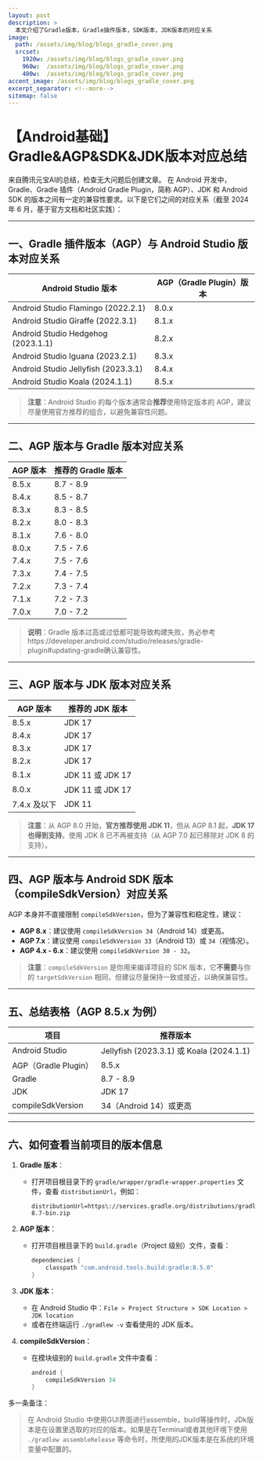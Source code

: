 ```yaml
---
layout: post
description: > 
  本文介绍了Gradle版本，Gradle插件版本，SDK版本，JDK版本的对应关系
image: 
  path: /assets/img/blog/blogs_gradle_cover.png
  srcset: 
    1920w: /assets/img/blog/blogs_gradle_cover.png
    960w:  /assets/img/blog/blogs_gradle_cover.png
    480w:  /assets/img/blog/blogs_gradle_cover.png
accent_image: /assets/img/blog/blogs_gradle_cover.png
excerpt_separator: <!--more-->
sitemap: false
---
```

# 【Android基础】Gradle&AGP&SDK&JDK版本对应总结
来自腾讯元宝AI的总结，检查无大问题后创建文章。
在 Android 开发中，Gradle、Gradle 插件（Android Gradle Plugin，简称 AGP）、JDK 和 Android SDK 的版本之间有一定的兼容性要求。以下是它们之间的对应关系（截至 2024 年 6 月，基于官方文档和社区实践）：

---

## 一、Gradle 插件版本（AGP）与 Android Studio 版本对应关系

| Android Studio 版本 | AGP（Gradle Plugin）版本 |
|---------------------|--------------------------|
| Android Studio Flamingo (2022.2.1) | 8.0.x |
| Android Studio Giraffe (2022.3.1) | 8.1.x |
| Android Studio Hedgehog (2023.1.1) | 8.2.x |
| Android Studio Iguana (2023.2.1) | 8.3.x |
| Android Studio Jellyfish (2023.3.1) | 8.4.x |
| Android Studio Koala (2024.1.1) | 8.5.x |

> **注意**：Android Studio 的每个版本通常会**推荐**使用特定版本的 AGP，建议尽量使用官方推荐的组合，以避免兼容性问题。

---

## 二、AGP 版本与 Gradle 版本对应关系

| AGP 版本 | 推荐的 Gradle 版本 |
|----------|---------------------|
| 8.5.x    | 8.7 - 8.9           |
| 8.4.x    | 8.5 - 8.7           |
| 8.3.x    | 8.3 - 8.5           |
| 8.2.x    | 8.0 - 8.3           |
| 8.1.x    | 7.6 - 8.0           |
| 8.0.x    | 7.5 - 7.6           |
| 7.4.x    | 7.5 - 7.6           |
| 7.3.x    | 7.4 - 7.5           |
| 7.2.x    | 7.3 - 7.4           |
| 7.1.x    | 7.2 - 7.3           |
| 7.0.x    | 7.0 - 7.2           |

> **说明**：Gradle 版本过高或过低都可能导致构建失败，务必参考https://developer.android.com/studio/releases/gradle-plugin#updating-gradle确认兼容性。

---

## 三、AGP 版本与 JDK 版本对应关系

| AGP 版本 | 推荐的 JDK 版本 |
|----------|------------------|
| 8.5.x    | JDK 17           |
| 8.4.x    | JDK 17           |
| 8.3.x    | JDK 17           |
| 8.2.x    | JDK 17           |
| 8.1.x    | JDK 11 或 JDK 17 |
| 8.0.x    | JDK 11 或 JDK 17 |
| 7.4.x 及以下 | JDK 11         |

> **注意**：从 AGP 8.0 开始，**官方推荐使用 JDK 11**，但从 AGP 8.1 起，**JDK 17 也得到支持**。使用 JDK 8 已不再被支持（从 AGP 7.0 起已移除对 JDK 8 的支持）。

---

## 四、AGP 版本与 Android SDK 版本（compileSdkVersion）对应关系

AGP 本身并不直接限制 `compileSdkVersion`，但为了兼容性和稳定性，建议：

- **AGP 8.x**：建议使用 `compileSdkVersion 34`（Android 14）或更高。
- **AGP 7.x**：建议使用 `compileSdkVersion 33`（Android 13）或 `34`（视情况）。
- **AGP 4.x - 6.x**：建议使用 `compileSdkVersion 30 - 32`。

> **注意**：`compileSdkVersion` 是你用来编译项目的 SDK 版本，它**不需要**与你的 `targetSdkVersion` 相同，但建议尽量保持一致或接近，以确保兼容性。

---

## 五、总结表格（AGP 8.5.x 为例）

| 项目 | 推荐版本 |
|------|----------|
| Android Studio | Jellyfish (2023.3.1) 或 Koala (2024.1.1) |
| AGP（Gradle Plugin） | 8.5.x |
| Gradle | 8.7 - 8.9 |
| JDK | JDK 17 |
| compileSdkVersion | 34（Android 14）或更高 |

---

## 六、如何查看当前项目的版本信息

1. **Gradle 版本**：
   - 打开项目根目录下的 `gradle/wrapper/gradle-wrapper.properties` 文件，查看 `distributionUrl`，例如：
     ```
     distributionUrl=https\://services.gradle.org/distributions/gradle-8.7-bin.zip
     ```

2. **AGP 版本**：
   - 打开项目根目录下的 `build.gradle`（Project 级别）文件，查看：
     ```groovy
     dependencies {
         classpath "com.android.tools.build:gradle:8.5.0"
     }
     ```

3. **JDK 版本**：
   - 在 Android Studio 中：`File > Project Structure > SDK Location > JDK location`
   - 或者在终端运行 `./gradlew -v` 查看使用的 JDK 版本。

4. **compileSdkVersion**：
   - 在模块级别的 `build.gradle` 文件中查看：
     ```groovy
     android {
         compileSdkVersion 34
     }
     ```

多一条备注：

> 在 Android Studio 中使用GUI界面进行assemble，build等操作时，JDk版本是在设置里选取的对应的版本。如果是在Terminal或者其他环境下使用 `./gradlew assembleRelease` 等命令时，所使用的JDK版本是在系统的环境变量中配置的。
